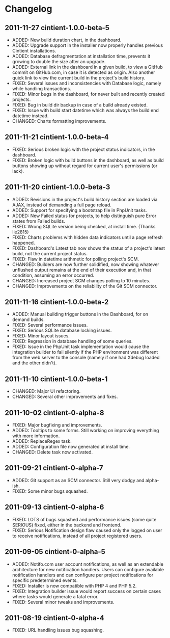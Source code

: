 Changelog
=========

2011-11-27 cintient-1.0.0-beta-5
--------------------------------

 *  ADDED: New build duration chart, in the dashboard.
 *  ADDED: Upgrade support in the installer now properly handles
           previous Cintient installations.
 *  ADDED: Database defragmentation at installation time, prevents it
           growing to double the size after an upgrade.
 *  ADDED: External link in the dashboard in a given build, to view a
           GitHub commit on GitHub.com, in case it is detected as
           origin. Also another quick link to view the current build in
           the project's build history.
 *  FIXED: Several issues and inconsistencies with Database logic,
           namely while handling transactions.
 *  FIXED: Minor bugs in the dashboard, for never built and recently
           created projects.
 *  FIXED: Bug in build dir backup in case of a build already existed.
 *  FIXED: Issue with build start datetime which was always the build
           end datetime instead.
 *  CHANGED: Charts formatting improvements.


2011-11-21 cintient-1.0.0-beta-4
--------------------------------
 
 *  FIXED: Serious broken logic with the project status indicators, in
           the dashboard.
 *  FIXED: Broken logic with build buttons in the dashboard, as well as
           build buttons showing up without regard for current user's
           permissions (or lack).


2011-11-20 cintient-1.0.0-beta-3
--------------------------------

 *  ADDED: Revisions in the project's build history section are loaded
           via AJAX, instead of demanding a full page reload.
 *  ADDED: Support for specifying a bootstrap file in PhpUnit tasks.
 *  ADDED: New Failed status for projects, to help distinguish pure
           Error states from Failed builds.
 *  FIXED: Wrong SQLite version being checked, at install time. (Thanks
           lie2815)
 *  FIXED: Charts problems with hidden data indicators until a page
           refresh happened.
 *  FIXED: Dashboard's Latest tab now shows the status of a project's
           latest build, not the current project status.
 *  FIXED: Flaw in datetime arithmetic for polling project's SCM.
 *  CHANGED: Builders are now further solidified, now showing whatever
             unflushed output remains at the end of their execution and,
             in that condition, assuming an error occurred.
 *  CHANGED: Increased project SCM changes polling to 10 minutes.
 *  CHANGED: Improvements on the reliability of the Git SCM connector.


2011-11-16 cintient-1.0.0-beta-2
--------------------------------
 
 *  ADDED: Manual building trigger buttons in the Dashboard, for on
           demand builds.
 *  FIXED: Several performance issues.
 *  FIXED: Serious SQLite database locking issues.
 *  FIXED: Minor layout issues.
 *  FIXED: Regression in database handling of some queries.
 *  FIXED: Issue in the PhpUnit task implementation would cause the
           integration builder to fail silently if the PHP environment
           was different from the web server to the console (namely if
           one had Xdebug loaded and the other didn't).


2011-11-10 cintient-1.0.0-beta-1
--------------------------------
 
 *  CHANGED: Major UI refactoring.
 *  CHANGED: Several other improvements and fixes.


2011-10-02 cintient-0-alpha-8
-----------------------------
 
 *  FIXED: Major bugfixing and improvements.
 *  ADDED: Tooltips to some forms. Still working on improving everything
           with more information.
 *  ADDED: ReplaceRegex task.
 *  ADDED: Configuration file now generated at install time.
 *  CHANGED: Delete task now activated.


2011-09-21 cintient-0-alpha-7
-----------------------------

 *  ADDED: Git support as an SCM connector. Still very dodgy and
           alpha-ish.
 *  FIXED: Some minor bugs squashed.


2011-09-13 cintient-0-alpha-6
-----------------------------
 
 *  FIXED: LOTS of bugs squashed and performance issues (some quite
           SERIOUS) fixed, either in the backend and frontend.
 *  FIXED: Serious Notification design flaw caused only the logged on
           user to receive notifications, instead of all project
           registered users.


2011-09-05 cintient-0-alpha-5
-----------------------------

 *  ADDED: Notifo.com user account notifications, as well as an
           extendable architecture for new notification handlers. Users
           can configure available notification handlers and can
           configure per project notifications for specific
           predetermined events.
 *  FIXED: Installer is now compatible with PHP 4 and PHP 5.2.
 *  FIXED: Integration builder issue would report success on certain
           cases where tasks would generate a fatal error.
 *  FIXED: Several minor tweaks and improvements.

  
2011-08-19 cintient-0-alpha-4
-----------------------------

 *  FIXED: URL handling issues bug squashing.
